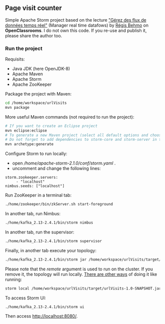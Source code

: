 ## Page visit counter
Simple Apache Storm project based on the lecture ["Gérez des flux de données temps réel"](https://openclassrooms.com/fr/courses/4451251-gerez-des-flux-de-donnees-temps-reel) (Manager real time datafows) by [Régis Behmo](https://openclassrooms.com/fr/membres/regisb-1) on **OpenClassrooms**. I do not own this code. If you re-use and publish it, please share the author too.

### Run the project
Requisits:
- Java JDK (here OpenJDK-8)
- Apache Maven
- Apache Storm
- Apache ZooKeeper

Package the project with Maven:

```bash
cd /home/workspace/urlVisits
mvn package
```
More useful Maven commands (not required to run the project):

```bash
# If you want to create an Eclipse project
mvn eclipse:eclipse
# To generate a new Maven project (select all default options and choose an artifactId and groupId.
# Do not forget to add dependencies to storm-core and storm-server in the pom.xml (example in this repository).
mvn archetype:generate
```


Configure Storm to run locally:
- open  _/home/apache-storm-2.1.0/conf/storm.yaml_ .
- uncomment and change the following lines:

```
storm.zookeeper.servers:
     - "localhost"
nimbus.seeds: ["localhost"]
```

Run ZooKeeper in a terminal tab:

```bash
./home/zookeeper/bin/zkServer.sh start-foreground
```

In another tab, run Nimbus:

```bash
./home/kafka_2.13-2.4.1/bin/storm nimbus
```

In another tab, run the supervisor:

```bash
./home/kafka_2.13-2.4.1/bin/storm supervisor
```

Finally, in another tab execute your topology: 

```bash
./home/kafka_2.13-2.4.1/bin/storm jar /home/workspace/urlVisits/target/urlVisits-1.0-SNAPSHOT.jar urlVisits.App remote

```

Please note that the  _remote_  argument is used to run on the cluster. If you remove it, the topology will run locally. [There are other ways](https://storm.apache.org/releases/current/Local-mode.html) of doing it like running:

```bash
storm local /home/workspace/urlVisits/target/urlVisits-1.0-SNAPSHOT.jar urlVisits.App
```

To access Storm UI:

```bash
./home/kafka_2.13-2.4.1/bin/storm ui
```

Then access [http://localhost:8080/](http://localhost:8080/).

